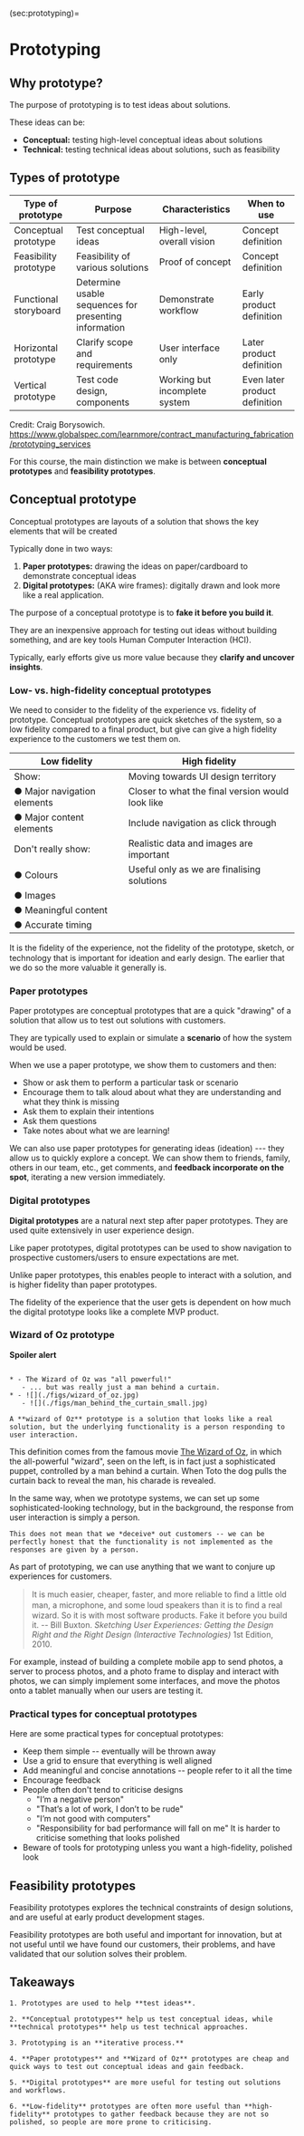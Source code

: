 (sec:prototyping)=
# Prototyping

## Why prototype?

The purpose of prototyping is to test ideas about solutions. 

These ideas can be:
* **Conceptual:** testing high-level conceptual ideas about solutions
* **Technical:** testing technical ideas about solutions, such as feasibility


## Types of prototype

| Type of prototype       | Purpose    |  Characteristics  | When to use |
|-------------------------|------------|-------------------|-------------|
| Conceptual prototype    | Test conceptual ideas | High-level, overall vision | Concept definition |
| Feasibility prototype   | Feasibility  of various solutions | Proof of concept  | Concept definition |
| Functional storyboard   | Determine usable sequences for presenting information | Demonstrate workflow | Early product definition |
| Horizontal prototype    | Clarify scope and requirements  | User interface only   | Later product definition |
| Vertical prototype      | Test code design, components  | Working but incomplete system | Even later product definition|

Credit: Craig Borysowich. https://www.globalspec.com/learnmore/contract_manufacturing_fabrication/prototyping_services

For this course, the main distinction we make is between **conceptual prototypes** and **feasibility prototypes**.

## Conceptual prototype

Conceptual prototypes are layouts of a solution that shows the key elements that will be created

Typically done in two ways:
1. **Paper prototypes:** drawing the ideas on paper/cardboard to demonstrate conceptual ideas
2. **Digital prototypes:** (AKA wire frames): digitally drawn and look more like a real application.

The purpose of a conceptual prototype is to **fake it before you build it**.

They are an inexpensive approach for testing out ideas without building something, and are key tools Human Computer Interaction (HCI).

Typically, early efforts give us more value because they **clarify and uncover insights**.


### Low- vs. high-fidelity conceptual prototypes

We need to consider to the fidelity of the experience vs. fidelity of prototype. Conceptual prototypes are  quick sketches of the system, so a low fidelity compared to a final product, but give can give a  high fidelity experience to the customers we test them on.


| Low fidelity                        | High fidelity |
|-------------------------------------|------------|
| Show:                               | Moving towards UI design territory               |
|  &#9679; Major navigation elements  | Closer to what the final version would look like |
|  &#9679; Major content elements     | Include navigation as click through              |
| Don't really show:                  | Realistic data and images are important          |
| &#9679; Colours                     | Useful only as we are finalising solutions       |
| &#9679; Images                      |                                                  |
| &#9679; Meaningful content          |                                                  |
| &#9679; Accurate timing             |                                                  |



It is the ﬁdelity of the experience, not the ﬁdelity of the prototype, sketch, or technology that is important for ideation and early design. The earlier that we do so the more valuable it generally is.


### Paper prototypes

Paper prototypes are conceptual prototypes that are a quick "drawing" of a solution that allow us to test out solutions with customers.

They are typically used to explain or simulate a **scenario** of how the system would be used.

When we use a paper prototype, we show them to customers and then:
* Show or ask them to perform a particular task or scenario
* Encourage them to talk aloud about what they are understanding and what they think is missing
* Ask them to explain their intentions
* Ask them questions
* Take notes about what we are learning! 

We can also use paper prototypes for generating ideas (ideation) --- they allow us to quickly explore a concept. We can show them to friends, family, others in our team, etc., get comments, and  **feedback incorporate on the spot**, iterating a new version immediately.

### Digital prototypes

**Digital prototypes** are a natural next step after paper prototypes. They are used quite extensively in user experience design.

Like paper prototypes, digital prototypes can be used to show navigation to prospective customers/users to ensure expectations are met. 

Unlike paper prototypes, this enables people to interact with a solution, and is higher fidelity than paper prototypes.

The fidelity of the experience that the user gets is dependent on how much the digital prototype looks like a complete MVP product. 


### Wizard of Oz prototype

**Spoiler alert** 

````{list-table}

* - The Wizard of Oz was "all powerful!"
   - ... but was really just a man behind a curtain.
* - ![](./figs/wizard_of_oz.jpg)
   - ![](./figs/man_behind_the_curtain_small.jpg)
````

```{admonition} Definition --- Wizard of Oz prototype
A **wizard of Oz** prototype is a solution that looks like a real solution, but the underlying functionality is a person responding to user interaction.
```

This definition comes from the famous movie [The Wizard of Oz](https://en.wikipedia.org/wiki/The_Wizard_of_Oz), in which the all-powerful "wizard", seen on the left, is in fact just a sophisticated puppet, controlled by a man behind a curtain. When Toto the dog pulls the curtain back to reveal the man, his charade is revealed.

In the same way, when we prototype systems, we can set up some sophisticated-looking technology, but in the background, the response from user interaction is simply a person. 

```{note}
This does not mean that we *deceive* out customers -- we can be perfectly honest that the functionality is not implemented as the responses are given by a person.
```

As part of prototyping, we can use anything that we want to conjure up experiences for customers. 

> It is much easier, cheaper, faster, and more reliable to ﬁnd a little old man, a microphone, and some loud speakers than it is to ﬁnd a real wizard. So it is with most software products. Fake it before you build it. -- Bill Buxton. *Sketching User Experiences: Getting the Design Right and the Right Design (Interactive Technologies)* 1st Edition, 2010.

For example, instead of building a complete mobile app to send photos, a server to process photos, and a photo frame to display and interact with photos, we can simply implement some interfaces, and move the photos onto a tablet manually when our users are testing it.

### Practical types for conceptual prototypes

Here are some practical types for conceptual prototypes:

* Keep them simple -- eventually will be thrown away
* Use a grid to ensure that everything is well aligned
* Add meaningful and concise annotations -- people refer to it all the time
* Encourage feedback
* People often don't tend to criticise designs
    - "I’m a negative person"
    - "That’s a lot of work, I don’t to be rude"
    - "I’m not good with computers"
    - "Responsibility for bad performance will fall on me"
  It is harder to criticise something that looks polished
* Beware of tools for prototyping unless you want a high-fidelity, polished look

## Feasibility prototypes

Feasibility prototypes explores the technical constraints of design solutions, and are useful at early product development stages. 

Feasibility prototypes are both useful and important for innovation, but at not useful until we have found our customers, their problems, and have validated that our solution solves their problem.



## Takeaways

```{admonition} Takeaways
1. Prototypes are used to help **test ideas**.

2. **Conceptual prototypes** help us test conceptual ideas, while **technical prototypes** help us test technical approaches.

3. Prototyping is an **iterative process.** 

4. **Paper prototypes** and **Wizard of Oz** prototypes are cheap and quick ways to test out conceptual ideas and gain feedback.

5. **Digital prototypes** are more useful for testing out solutions and workflows.

6. **Low-fidelity** prototypes are often more useful than **high-fidelity** prototypes to gather feedback because they are not so polished, so people are more prone to criticising.
```         
